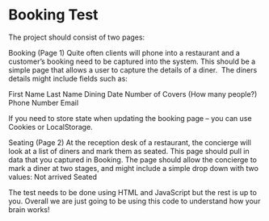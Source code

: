 Booking Test
============

The project should consist of two pages:

Booking (Page 1)
Quite often clients will phone into a restaurant and a customer’s booking need to be captured into the system.
This should be a simple page that allows a user to capture the details of a diner.  The diners details might include fields such as:

First Name
Last Name
Dining Date
Number of Covers (How many people?)
Phone Number
Email

If you need to store state when updating the booking page – you can use Cookies or LocalStorage.

Seating (Page 2)
At the reception desk of a restaurant, the concierge will look at a list of diners and mark them as seated.
This page should pull in data that you captured in Booking.
The page should allow the concierge to mark a diner at two stages, and might include a simple drop down with two values:
Not arrived
Seated


The test needs to be done using HTML and JavaScript but the rest is up to you.
Overall we are just going to be using this code to understand how your brain works!
